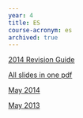 ```yaml
---
year: 4
title: ES
course-acronym: es
archived: true
---
```


[2014 Revision Guide](/drive?next=0B2AAOQQZ_8BxS1lUS2Z0Q3AwN3M)

[All slides in one pdf](/drive?next=0B2AAOQQZ_8Bxc3RHbkhmbk9rNWs)

<!-- These two files are externally owned -->
[May 2014](https://docs.google.com/document/d/1-d8LxKGVduozGdBpZJGzDt8Wp3yk20SNXWV3M4jBLsM/edit?usp=sharing)

[May 2013](https://docs.google.com/document/d/14tcYwIQ17QjV_Wv2hf7GRWjvviIJZ0wyCMRIKAwDrzk/edit?usp=sharing)
